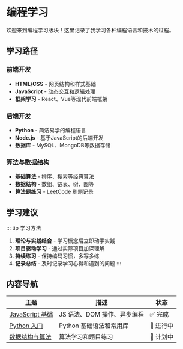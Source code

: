# 编程学习

欢迎来到编程学习版块！这里记录了我学习各种编程语言和技术的过程。

## 学习路径

### 前端开发
- **HTML/CSS** - 网页结构和样式基础
- **JavaScript** - 动态交互和逻辑处理
- **框架学习** - React、Vue等现代前端框架

### 后端开发
- **Python** - 简洁易学的编程语言
- **Node.js** - 基于JavaScript的后端开发
- **数据库** - MySQL、MongoDB等数据存储

### 算法与数据结构
- **基础算法** - 排序、搜索等经典算法
- **数据结构** - 数组、链表、树、图等
- **算法题练习** - LeetCode 刷题记录

## 学习建议

::: tip 学习方法
1. **理论与实践结合** - 学习概念后立即动手实践
2. **项目驱动学习** - 通过实际项目加深理解
3. **持续练习** - 保持编码习惯，多写多练
4. **记录总结** - 及时记录学习心得和遇到的问题
:::

## 内容导航

| 主题 | 描述 | 状态 |
|------|------|------|
| [JavaScript 基础](./javascript-basics) | JS 语法、DOM 操作、异步编程 | ✅ 完成 |
| [Python 入门](./python-intro) | Python 基础语法和常用库 | 🚧 进行中 |
| [数据结构与算法](./data-structures) | 算法学习和题目练习 | 📝 计划中 |

